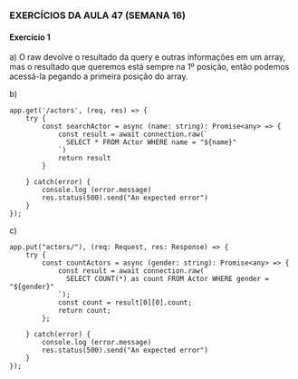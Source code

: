 ### EXERCÍCIOS DA AULA 47 (SEMANA 16)

#### Exercício 1

a) O raw devolve o resultado da query e outras informações em um array, mas o resultado que queremos está sempre na 1º posição, então podemos acessá-la pegando a primeira posição do array.

b)
```
app.get('/actors', (req, res) => {
    try {
        const searchActor = async (name: string): Promise<any> => {
            const result = await connection.raw(`
              SELECT * FROM Actor WHERE name = "${name}"
            `)
            return result
        }

    } catch(error) {
        console.log (error.message)
        res.status(500).send("An expected error")
    }
});
```

c)

```
app.put("actors/"), (req: Request, res: Response) => {
    try {
        const countActors = async (gender: string): Promise<any> => {
            const result = await connection.raw(`
              SELECT COUNT(*) as count FROM Actor WHERE gender = "${gender}"
            `);
            const count = result[0][0].count;
            return count;
        };

    } catch(error) {
        console.log (error.message)
        res.status(500).send("An expected error")
    }
});
```
